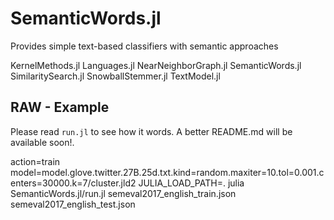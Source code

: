 # SemanticWords.jl
Provides simple text-based classifiers with semantic approaches

KernelMethods.jl  Languages.jl  NearNeighborGraph.jl  SemanticWords.jl  SimilaritySearch.jl  SnowballStemmer.jl  TextModel.jl


## RAW - Example

Please read `run.jl` to see how it words. A better README.md will be available soon!.


action=train model=model.glove.twitter.27B.25d.txt.kind\=random.maxiter=10.tol=0.001.centers=30000.k=7/cluster.jld2 JULIA_LOAD_PATH=. julia SemanticWords.jl/run.jl semeval2017_english_train.json semeval2017_english_test.json

